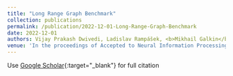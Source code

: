```yaml
---
title: "Long Range Graph Benchmark"
collection: publications
permalink: /publication/2022-12-01-Long-Range-Graph-Benchmark
date: 2022-12-01
authors: Vijay Prakash Dwivedi, Ladislav Rampášek, <b>Mikhail Galkin</b>, Ali Parviz, Guy Wolf, Anh Tuan Luu, Dominique Beaini
venue: 'In the proceedings of Accepted to Neural Information Processing Systems (NeurIPS) Datasets and Benchmarking Track'
---
```

Use [Google Scholar](https://scholar.google.com/scholar?q=Long+Range+Graph+Benchmark){:target="_blank"} for full citation